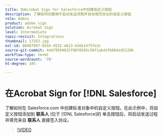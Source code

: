 ```yaml
---
title: 在Acrobat Sign for Salesforce中创建自定义按钮
description: 了解如何创建用于启动发送流程并自动填充协议的自定义按钮
role: Admin
product: adobe sign
solution: Acrobat Sign
level: Intermediate
topic-revisit: Integrations
thumbnail: 17352.jpg
exl-id: 08407097-b916-4532-a613-43eb1475fe2c
source-git-commit: 4ebf9594025f98f0505c58f1ab43fb864ed51206
workflow-type: tm+mt
source-wordcount: '79'
ht-degree: 16%

---
```


# 在Acrobat Sign for [!DNL Salesforce]

了解如何在 Salesforce.com 中创建标准对象中的自定义按钮。在此示例中，将自定义按钮添加到 **联系人** (位于 [!DNL Salesforce]的 单击按钮后，将启动发送过程并填充来自 **联系人** 直接签入协议。

>[!VIDEO](https://video.tv.adobe.com/v/17352?quality=12&learn=on&hidetitle=true)
